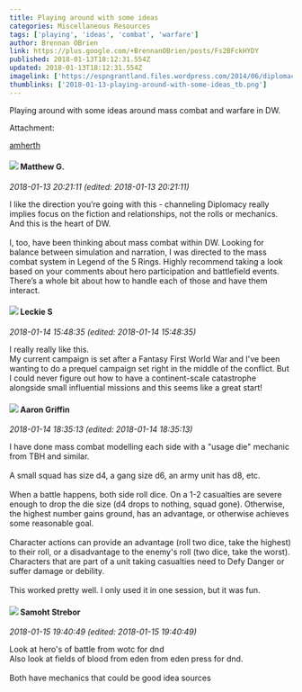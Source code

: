 ```yaml
---
title: Playing around with some ideas
categories: Miscellaneous Resources
tags: ['playing', 'ideas', 'combat', 'warfare']
author: Brennan OBrien
link: https://plus.google.com/+BrennanOBrien/posts/Fs2BFckHYDY
published: 2018-01-13T18:12:31.554Z
updated: 2018-01-13T18:12:31.554Z
imagelink: ['https://espngrantland.files.wordpress.com/2014/06/diplomacy-board-and-box-e1403044851233.jpg?w=1024']
thumblinks: ['2018-01-13-playing-around-with-some-ideas_tb.png']
---
```


Playing around with some ideas around mass combat and warfare in DW. <br />


Attachment:

<a href='https://amherth.blogspot.com/'>amherth</a>


<div id='comment z131u3gzupayh5ves22qer0pnxfpwlyce'>
  <h4><img src='{{site.baseurl}}//images/avatars/103522231327065742687_photo.jpg'> Matthew G.</h4>
      <p><cite>2018-01-13 20:21:11 (edited: 2018-01-13 20:21:11)</cite></p>
        <p>I like the direction you’re going with this - channeling Diplomacy really implies focus on the fiction and relationships, not the rolls or mechanics. And this is the heart of DW. <br /><br />I, too, have been thinking about mass combat within DW. Looking for balance between simulation and narration, I was directed to the mass combat system in Legend of the 5 Rings. Highly recommend taking a look based on your comments about hero participation and battlefield events. There’s a whole bit about how to handle each of those and have them interact.</p>
</div>
        

<div id='comment z131u3gzupayh5ves22qer0pnxfpwlyce'>
  <h4><img src='{{site.baseurl}}//images/avatars/106984387472795317959_photo.jpg'> Leckie S</h4>
      <p><cite>2018-01-14 15:48:35 (edited: 2018-01-14 15:48:35)</cite></p>
        <p>I really really like this.<br />My current campaign is set after a Fantasy First World War and I&#39;ve been wanting to do a prequel campaign set right in the middle of the conflict. But I could never figure out how to have a  continent-scale catastrophe alongside small influential missions and this seems like a great start!</p>
</div>
        

<div id='comment z131u3gzupayh5ves22qer0pnxfpwlyce'>
  <h4><img src='{{site.baseurl}}//images/avatars/103667855585775066713_photo.jpg'> Aaron Griffin</h4>
      <p><cite>2018-01-14 18:35:13 (edited: 2018-01-14 18:35:13)</cite></p>
        <p>I have done mass combat modelling each side with a &quot;usage die&quot; mechanic from TBH and similar.<br /><br />A small squad has size d4, a gang size d6, an army unit has d8, etc.<br /><br />When a battle happens, both side roll dice. On a 1-2 casualties are severe enough to drop the die size (d4 drops to nothing, squad gone). Otherwise, the highest number gains ground, has an advantage, or otherwise achieves some reasonable goal.<br /><br />Character actions can provide an advantage (roll two dice, take the highest) to their roll, or a disadvantage to the enemy&#39;s roll (two dice, take the worst). Characters that are part of a unit taking casualties need to Defy Danger or suffer damage or debility.<br /><br />This worked pretty well. I only used it in one session, but it was fun.<br /></p>
</div>
        

<div id='comment z131u3gzupayh5ves22qer0pnxfpwlyce'>
  <h4><img src='{{site.baseurl}}//images/avatars/118289431151433552306_photo.jpg'> Samoht Strebor</h4>
      <p><cite>2018-01-15 19:40:49 (edited: 2018-01-15 19:40:49)</cite></p>
        <p>Look at hero&#39;s of battle from wotc for dnd<br />Also look at fields of blood from eden from eden press for dnd.<br /><br />Both have mechanics that could be  good idea sources</p>
</div>
        